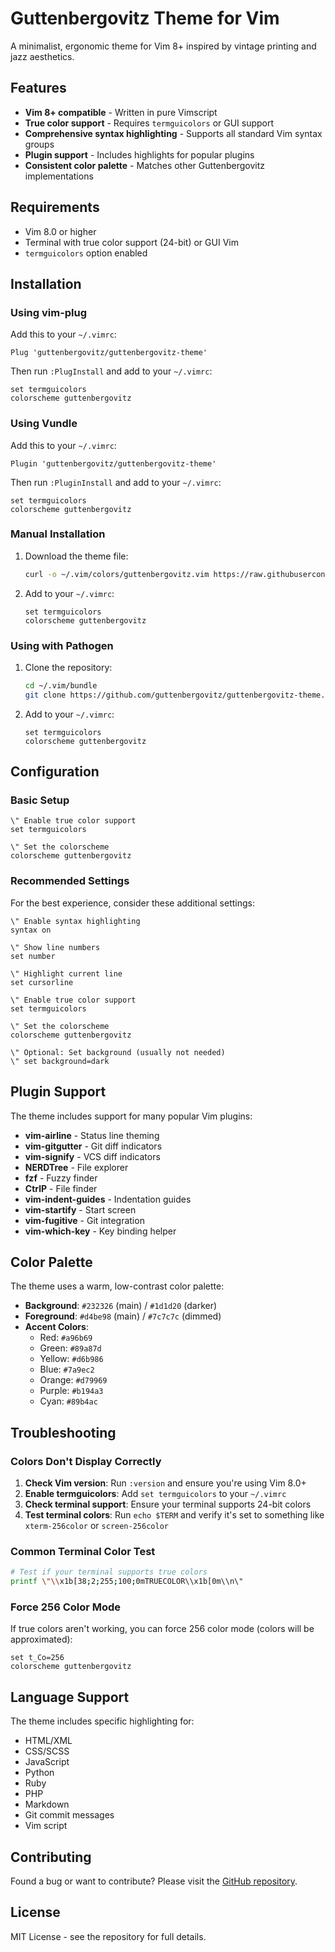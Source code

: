 # Guttenbergovitz Theme for Vim

A minimalist, ergonomic theme for Vim 8+ inspired by vintage printing and jazz aesthetics.

## Features

- **Vim 8+ compatible** - Written in pure Vimscript
- **True color support** - Requires `termguicolors` or GUI support
- **Comprehensive syntax highlighting** - Supports all standard Vim syntax groups
- **Plugin support** - Includes highlights for popular plugins
- **Consistent color palette** - Matches other Guttenbergovitz implementations

## Requirements

- Vim 8.0 or higher
- Terminal with true color support (24-bit) or GUI Vim
- `termguicolors` option enabled

## Installation

### Using vim-plug

Add this to your `~/.vimrc`:

```vim
Plug 'guttenbergovitz/guttenbergovitz-theme'
```

Then run `:PlugInstall` and add to your `~/.vimrc`:

```vim
set termguicolors
colorscheme guttenbergovitz
```

### Using Vundle

Add this to your `~/.vimrc`:

```vim
Plugin 'guttenbergovitz/guttenbergovitz-theme'
```

Then run `:PluginInstall` and add to your `~/.vimrc`:

```vim
set termguicolors
colorscheme guttenbergovitz
```

### Manual Installation

1. Download the theme file:
   ```bash
   curl -o ~/.vim/colors/guttenbergovitz.vim https://raw.githubusercontent.com/guttenbergovitz/guttenbergovitz-theme/main/vim/colors/guttenbergovitz.vim
   ```

2. Add to your `~/.vimrc`:
   ```vim
   set termguicolors
   colorscheme guttenbergovitz
   ```

### Using with Pathogen

1. Clone the repository:
   ```bash
   cd ~/.vim/bundle
   git clone https://github.com/guttenbergovitz/guttenbergovitz-theme.git
   ```

2. Add to your `~/.vimrc`:
   ```vim
   set termguicolors
   colorscheme guttenbergovitz
   ```

## Configuration

### Basic Setup

```vim
\" Enable true color support
set termguicolors

\" Set the colorscheme
colorscheme guttenbergovitz
```

### Recommended Settings

For the best experience, consider these additional settings:

```vim
\" Enable syntax highlighting
syntax on

\" Show line numbers
set number

\" Highlight current line
set cursorline

\" Enable true color support
set termguicolors

\" Set the colorscheme
colorscheme guttenbergovitz

\" Optional: Set background (usually not needed)
\" set background=dark
```

## Plugin Support

The theme includes support for many popular Vim plugins:

- **vim-airline** - Status line theming
- **vim-gitgutter** - Git diff indicators
- **vim-signify** - VCS diff indicators
- **NERDTree** - File explorer
- **fzf** - Fuzzy finder
- **CtrlP** - File finder
- **vim-indent-guides** - Indentation guides
- **vim-startify** - Start screen
- **vim-fugitive** - Git integration
- **vim-which-key** - Key binding helper

## Color Palette

The theme uses a warm, low-contrast color palette:

- **Background**: `#232326` (main) / `#1d1d20` (darker)
- **Foreground**: `#d4be98` (main) / `#7c7c7c` (dimmed)
- **Accent Colors**:
  - Red: `#a96b69`
  - Green: `#89a87d`
  - Yellow: `#d6b986`
  - Blue: `#7a9ec2`
  - Orange: `#d79969`
  - Purple: `#b194a3`
  - Cyan: `#89b4ac`

## Troubleshooting

### Colors Don't Display Correctly

1. **Check Vim version**: Run `:version` and ensure you're using Vim 8.0+
2. **Enable termguicolors**: Add `set termguicolors` to your `~/.vimrc`
3. **Check terminal support**: Ensure your terminal supports 24-bit colors
4. **Test terminal colors**: Run `echo $TERM` and verify it's set to something like `xterm-256color` or `screen-256color`

### Common Terminal Color Test

```bash
# Test if your terminal supports true colors
printf \"\\x1b[38;2;255;100;0mTRUECOLOR\\x1b[0m\\n\"
```

### Force 256 Color Mode

If true colors aren't working, you can force 256 color mode (colors will be approximated):

```vim
set t_Co=256
colorscheme guttenbergovitz
```

## Language Support

The theme includes specific highlighting for:

- HTML/XML
- CSS/SCSS
- JavaScript
- Python
- Ruby
- PHP
- Markdown
- Git commit messages
- Vim script

## Contributing

Found a bug or want to contribute? Please visit the [GitHub repository](https://github.com/guttenbergovitz/guttenbergovitz-theme).

## License

MIT License - see the repository for full details.